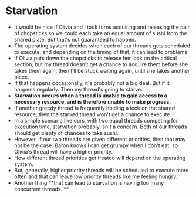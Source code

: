 # Starvation

- It would be nice if Olivia and I took turns acquiring and releasing the pair of chopsticks so we could each take an equal amount of sushi from the shared plate. But that's not guaranteed to happen.
- The operating system decides when each of our threads gets scheduled to execute, and depending on the timing of that, it can lead to problems.
- If Olivia puts down the chopsticks to release her lock on the critical section, but my thread doesn't get a chance to acquire them before she takes them again, then I'll be stuck waiting again, until she takes another piece.
- If that happens occasionally, it's probably not a big deal. But if it happens regularly. Then my thread's going to starve.
- **Starvation occurs when a thread is unable to gain access to a necessary resource, and is therefore unable to make progress.**
- If another greedy thread is frequently holding a lock on the shared resource, then the starved thread won't get a chance to execute.
- In a simple scenario like ours, with two equal threads competing for execution time, starvation probably isn't a concern. Both of our threads should get plenty of chances to take sushi.
- However, if our two threads are given different priorities, then that may not be the case. Baron knows I can get grumpy when I don't eat. so Olivia's thread will have a higher priority.
-  How different thread priorities get treated will depend on the operating system.
  - But, generally, higher priority threads will be scheduled to execute more often and that can leave low priority threads like me feeling hungry.
- Another thing **that can lead to starvation is having too many concurrent threads. **
